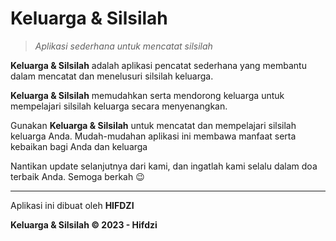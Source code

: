 # Keluarga & Silsilah

>_Aplikasi sederhana untuk mencatat silsilah_

**Keluarga & Silsilah** adalah aplikasi pencatat sederhana yang membantu dalam mencatat dan menelusuri silsilah keluarga.

**Keluarga & Silsilah** memudahkan serta mendorong keluarga untuk mempelajari silsilah keluarga secara menyenangkan.

Gunakan **Keluarga & Silsilah** untuk mencatat dan mempelajari silsilah keluarga Anda. Mudah-mudahan aplikasi ini membawa manfaat serta kebaikan bagi Anda dan keluarga

Nantikan update selanjutnya dari kami, dan ingatlah kami selalu dalam doa terbaik Anda. Semoga berkah 😉

---

Aplikasi ini dibuat oleh **HIFDZI**

**Keluarga & Silsilah © 2023  - Hifdzi**

